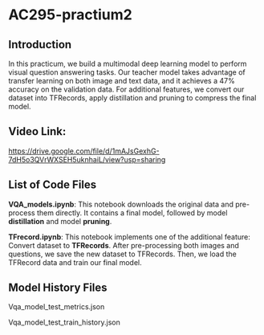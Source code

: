 # AC295-practium2
## Introduction
In this practicum, we build a multimodal deep learning model to perform visual question answering tasks. Our teacher model takes advantage of transfer learning on both image and text data, and it achieves a 47% accuracy on the validation data. For additional features, we convert our dataset into TFRecords, apply distillation and pruning to compress the final model.

## Video Link: 
https://drive.google.com/file/d/1mAJsGexhG-7dH5o3QVrWXSEH5uknhaiL/view?usp=sharing

## List of Code Files

**VQA_models.ipynb**: This notebook downloads the original data and pre-process them directly. It contains a final model, followed by model **distillation** and model **pruning**.

**TFrecord.ipynb**: This notebook implements one of the additional feature: Convert dataset to **TFRecords**. After pre-processing both images and questions, we save the new dataset to TFRecords. Then, we load the TFRecord data and train our final model.


## Model History Files

Vqa_model_test_metrics.json

Vqa_model_test_train_history.json
